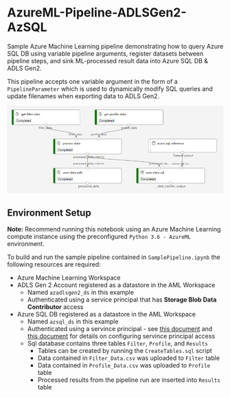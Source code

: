 # AzureML-Pipeline-ADLSGen2-AzSQL

Sample Azure Machine Learning pipeline demonstrating how to query Azure SQL DB using variable pipeline arguments, register datasets between pipeline steps, and sink ML-processed result data into Azure SQL DB & ADLS Gen2. 

This pipeline accepts one variable argument in the form of a `PipelineParameter` which is used to dynamically modify SQL queries and update filenames when exporting data to ADLS Gen2.

![AML Pipeline](img/aml_pipeline.PNG?raw=true "AzureML-Pipeline-ADLSGen2-AzSQL")

## Environment Setup
<b>Note:</b> Recommend running this notebook using an Azure Machine Learning compute instance using the preconfigured `Python 3.6 - AzureML` environment.

To build and run the sample pipeline contained in `SamplePipeline.ipynb` the following resources are required:
* Azure Machine Learning Workspace
* ADLS Gen 2 Account registered as a datastore in the AML Workspace
    * Named `azadlsgen2_ds` in this example
    * Authenticated using a service principal that has <b>Storage Blob Data Contributor</b> access
* Azure SQL DB registered as a datastore in the AML Workspace
    * Named `azsql_ds` in this example
    * Authenticated using a servince principal - see [this document](https://docs.microsoft.com/en-us/python/api/azureml-pipeline-steps/azureml.pipeline.steps.datatransferstep?view=azure-ml-py#remarks) and [this document](https://docs.microsoft.com/en-us/azure/data-factory/connector-azure-sql-database#service-principal-authentication) for details on configuring servince principal access
    * Sql database contains three tables `Filter`, `Profile`, and `Results`
        * Tables can be created by running the `CreateTables.sql` script
        * Data contained in `Filter_Data.csv` was uploaded to `Filter` table
        * Data contained in `Profile_Data.csv` was uploaded to `Profile` table
        * Processed results from the pipeline run are inserted into `Results` table

